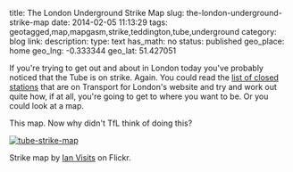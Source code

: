 title: The London Underground Strike Map
slug: the-london-underground-strike-map
date: 2014-02-05 11:13:29
tags: geotagged,map,mapgasm,strike,teddington,tube,underground
category: blog
link: 
description: 
type: text
has_math: no
status: published
geo_place: home
geo_lng: -0.333344
geo_lat: 51.427051

If you're trying to get out and about in London today you've probably noticed that the Tube is on strike. Again. You could read the <a href="https://www.tfl.gov.uk/tfl/livetravelnews/realtime/tube/stationstatus.html" target="_blank">list of closed stations</a> that are on Transport for London's website and try and work out quite how, if at all, you're going to get to where you want to be. Or you could look at a map.

This map. Now why didn't TfL think of doing this?

[![tube-strike-map](/wp-content/uploads/2014/02/tube-strike-map.png)](https://www.flickr.com/photos/ianvisits/12285044544/ "https://www.flickr.com/photos/ianvisits/12285044544/")


Strike map by [Ian Visits](https://www.flickr.com/photos/ianvisits/12285044544/ "https://www.flickr.com/photos/ianvisits/12285044544/") on Flickr.


